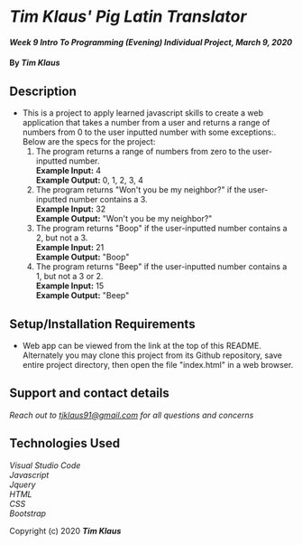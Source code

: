 # _Tim Klaus' Pig Latin Translator_

#### _*Week 9 Intro To Programming (Evening) Individual Project*, *March 9, 2020*_

#### By _**Tim Klaus**_

## Description

* This is a project to apply learned javascript skills to create a web application that takes a number from a user and returns a range of numbers from 0 to the user inputted number with some exceptions:.   Below are the specs for the project:
  1. The program returns a range of numbers from zero to the user-inputted number.  
    **Example Input:** 4  
    **Example Output:** 0, 1, 2, 3, 4  
  2. The program returns "Won't you be my neighbor?" if the user-inputted number contains a 3.  
    **Example Input:** 32  
    **Example Output:** "Won't you be my neighbor?"  
  3. The program returns "Boop" if the user-inputted number contains a 2, but not a 3.  
    **Example Input:** 21  
    **Example Output:** "Boop"  
  4. The program returns "Beep" if the user-inputted number contains a 1, but not a 3 or 2.  
    **Example Input:** 15  
    **Example Output:** "Beep"  

    


## Setup/Installation Requirements

* Web app can be viewed from the link at the top of this README. Alternately you may clone this project from its Github repository, save entire project directory, then open the file "index.html" in a web browser.


## Support and contact details

_Reach out to tjklaus91@gmail.com for all questions and concerns_

## Technologies Used

_Visual Studio Code_  
_Javascript_  
_Jquery_    
_HTML_  
_CSS_  
_Bootstrap_

Copyright (c) 2020 **_Tim Klaus_**